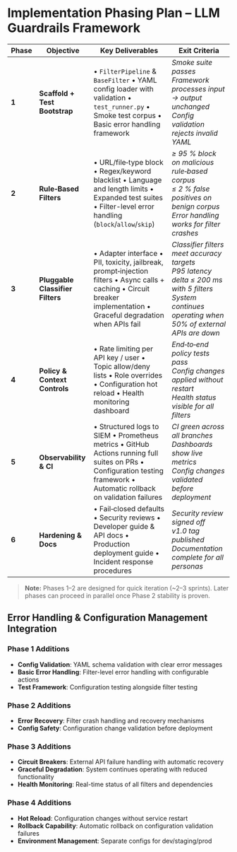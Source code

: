 # Implementation Phasing Plan – LLM Guardrails Framework

| Phase | Objective | Key Deliverables | Exit Criteria |
|-------|-----------|------------------|---------------|
| **1** | **Scaffold + Test Bootstrap** | • `FilterPipeline` & `BaseFilter`  • YAML config loader with validation  • `test_runner.py`  • Smoke test corpus  • Basic error handling framework | *Smoke suite passes*  <br/>*Framework processes input → output unchanged*  <br/>*Config validation rejects invalid YAML* |
| **2** | **Rule‑Based Filters** | • URL/file‑type block  • Regex/keyword blacklist  • Language and length limits  • Expanded test suites  • Filter-level error handling (`block`/`allow`/`skip`) | *≥ 95 % block on malicious rule‑based corpus*  <br/>*≤ 2 % false positives on benign corpus*  <br/>*Error handling works for filter crashes* |
| **3** | **Pluggable Classifier Filters** | • Adapter interface  • PII, toxicity, jailbreak, prompt‑injection filters  • Async calls + caching  • Circuit breaker implementation  • Graceful degradation when APIs fail | *Classifier filters meet accuracy targets*  <br/>*P95 latency delta ≤ 200 ms with 5 filters*  <br/>*System continues operating when 50% of external APIs are down* |
| **4** | **Policy & Context Controls** | • Rate limiting per API key / user  • Topic allow/deny lists  • Role overrides  • Configuration hot reload  • Health monitoring dashboard | *End‑to‑end policy tests pass*  <br/>*Config changes applied without restart*  <br/>*Health status visible for all filters* |
| **5** | **Observability & CI** | • Structured logs to SIEM  • Prometheus metrics  • GitHub Actions running full suites on PRs  • Configuration testing framework  • Automatic rollback on validation failures | *CI green across all branches*  <br/>*Dashboards show live metrics*  <br/>*Config changes validated before deployment* |
| **6** | **Hardening & Docs** | • Fail‑closed defaults  • Security reviews  • Developer guide & API docs  • Production deployment guide  • Incident response procedures | *Security review signed off*  <br/>*v1.0 tag published*  <br/>*Documentation complete for all personas* |

> **Note:** Phases 1–2 are designed for quick iteration (~2–3 sprints). Later phases can proceed in parallel once Phase 2 stability is proven.

## Error Handling & Configuration Management Integration

### Phase 1 Additions
- **Config Validation**: YAML schema validation with clear error messages
- **Basic Error Handling**: Filter-level error handling with configurable actions
- **Test Framework**: Configuration testing alongside filter testing

### Phase 2 Additions  
- **Error Recovery**: Filter crash handling and recovery mechanisms
- **Config Safety**: Configuration change validation before deployment

### Phase 3 Additions
- **Circuit Breakers**: External API failure handling with automatic recovery
- **Graceful Degradation**: System continues operating with reduced functionality
- **Health Monitoring**: Real-time status of all filters and dependencies

### Phase 4 Additions
- **Hot Reload**: Configuration changes without service restart
- **Rollback Capability**: Automatic rollback on configuration validation failures
- **Environment Management**: Separate configs for dev/staging/prod

